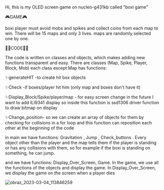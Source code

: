 

Hi, this is my OLED screen game on nucleo-g431kb called "boxi game"

🎮GAME🎮

boxi player must avoid mobs and spikes and collect coins from each map to win. There will be 15 maps and only 3 lives. maps are randomly selected one by one.

🐱‍👤CODE🐱‍👤

The code is written on classes and objects, which makes adding new functions transparent and easy. There are classes (Map, Spike, Player, Block, Mob) each class except Map has functions:

✨generateHIT -to create hit box objects

✨Check -if boxes/player hit him (only map and boxes don't have it)

✨Display_Block/Spike/player/map - for easy screen change in the future I want to add ILI9341 display so inside this function is ssd1306 driver function to draw bitmap on display

✨Change_position- so we can create an array of objects for them by checking for collisions in a for loop and this function can reposition each other at the beginning of the code

in main we have functions: Gravitation , Jump , Check_buttons . Every object other than the player and the map tells them if the player is standing or has any collisions with them, so for example if the boxi is standing on something, he can jump.

and we have functions: Display_Over_Screen, Game. In the game, we use all the functions of the objects and display the game. In Display_Over_Screen, we display the game on the screen when a player dies

![obraz_2023-03-04_113846259](https://user-images.githubusercontent.com/112076828/222895357-9013f0dd-9c14-4ab1-adc9-1f617cd15634.png)


